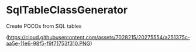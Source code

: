 # SqlTableClassGenerator
Create POCOs from SQL tables

(https://cloud.githubusercontent.com/assets/7028215/20275554/a251375c-aa5e-11e6-98f5-f9f71753f310.PNG)
